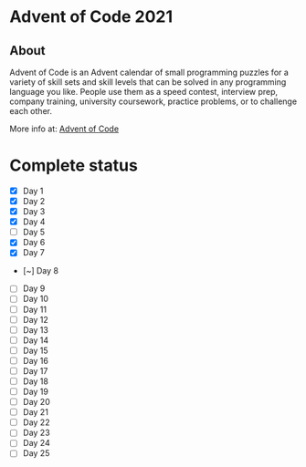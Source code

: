 
# Advent of Code 2021

## About
Advent of Code is an Advent calendar of small programming puzzles for a variety of skill sets and skill levels that can be solved in any programming language you like. People use them as a speed contest, interview prep, company training, university coursework, practice problems, or to challenge each other.

More info at: [Advent of Code](https://adventofcode.com/2021/about)

# Complete status
- [x] Day 1
- [x] Day 2
- [x] Day 3
- [x] Day 4
- [ ] Day 5
- [x] Day 6
- [x] Day 7
- [~] Day 8
- [ ] Day 9
- [ ] Day 10
- [ ] Day 11
- [ ] Day 12
- [ ] Day 13
- [ ] Day 14
- [ ] Day 15
- [ ] Day 16
- [ ] Day 17
- [ ] Day 18
- [ ] Day 19
- [ ] Day 20
- [ ] Day 21
- [ ] Day 22
- [ ] Day 23
- [ ] Day 24
- [ ] Day 25
